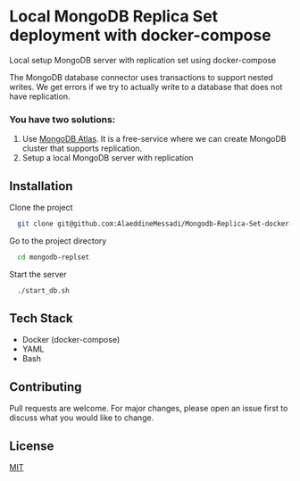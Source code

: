 # Local MongoDB Replica Set deployment with docker-compose

Local setup MongoDB server with replication set using docker-compose

The MongoDB database connector uses transactions to support nested writes.
We get errors if we try to actually write to a database that does not have replication.

### You have two solutions:

1. Use [MongoDB Atlas](https://www.mongodb.com/atlas/database). It is a free-service where we can create MongoDB cluster that supports replication.
2. Setup a local MongoDB server with replication


## Installation

Clone the project

```bash
  git clone git@github.com:AlaeddineMessadi/Mongodb-Replica-Set-docker-compose.git mongodb-replset
```

Go to the project directory

```bash
  cd mongodb-replset
```

Start the server

```bash
  ./start_db.sh
```


## Tech Stack

- Docker (docker-compose)
- YAML
- Bash

## Contributing

Pull requests are welcome. For major changes, please open an issue first to discuss what you would like to change.

## License

[MIT](https://choosealicense.com/licenses/mit/)
